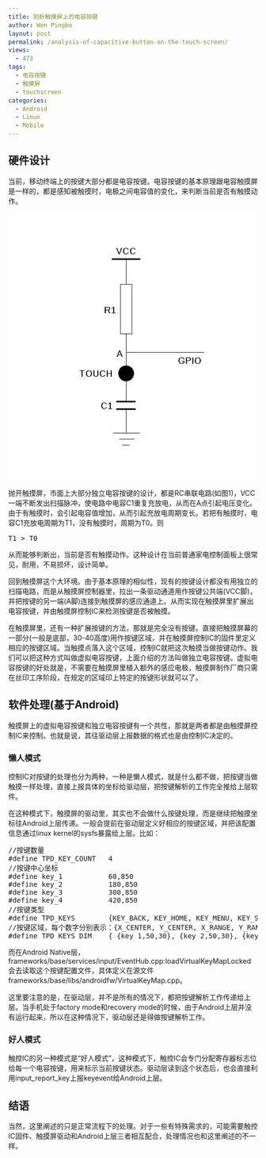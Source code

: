 ```yaml
---
title: 剖析触摸屏上的电容按键
author: Wen Pingbo
layout: post
permalink: /analysis-of-capacitive-button-on-the-touch-screen/
views:
  - 473
tags:
  - 电容按键
  - 触摸屏
  - touchscreen
categories:
  - Android
  - Linux
  - Mobile
---
```



## 硬件设计

当前，移动终端上的按键大部分都是电容按键。电容按键的基本原理跟电容触摸屏是一样的，都是感知被触摸时，电极之间电容值的变化，来判断当前是否有触摸动作。

![c-cap button][1]

抛开触摸屏，市面上大部分独立电容按键的设计，都是RC串联电路(如图1)，VCC一端不断发出扫描脉冲，使电路中电容C1重复充放电，从而在A点引起电压变化。由于有触摸时，会引起电容值增加，从而引起充放电周期变长。若把有触摸时，电容C1充放电周期为T1，没有触摸时，周期为T0。则

<pre>T1 &gt; T0
</pre>

从而能够判断出，当前是否有触摸动作。这种设计在当前普通家电控制面板上很常见，耐用，不易损坏，设计简单。

回到触摸屏这个大环境。由于基本原理的相似性，现有的按键设计都没有用独立的扫描电路，而是从触摸屏控制器里，拉出一条驱动通道用作按键公共端(VCC脚)，并把按键的另一端(A脚)连接到触摸屏的感应通道上。从而实现在触摸屏里扩展出电容按键，并由触摸屏控制IC来检测按键是否被触摸。

在触摸屏里，还有一种扩展按键的方法，那就是完全没有按键。直接把触摸屏幕的一部分(一般是底部，30-40高度)用作按键区域，并在触摸屏控制IC的固件里定义相应的按键区域。当触摸点落入这个区域，控制IC就把这次触摸当做按键动作。我们可以把这种方式叫做虚拟电容按键，上面介绍的方法叫做独立电容按键。虚拟电容按键的好处就是，不需要在触摸屏里植入额外的感应电极，触摸屏制作厂商只需在丝印工序阶段，在规定的区域印上特定的按键形状就可以了。

## 软件处理(基于Android)

触摸屏上的虚拟电容按键和独立电容按键有一个共性，那就是两者都是由触摸屏控制IC来控制。也就是说，其往驱动层上报数据的格式也是由控制IC决定的。

### 懒人模式

控制IC对按键的处理也分为两种，一种是懒人模式，就是什么都不做，把按键当做触摸一样处理，直接上报具体的坐标给驱动层，把按键解析的工作完全推给上层软件。

在这种模式下，触摸屏的驱动里，其实也不会做什么按键处理，而是继续把触摸坐标往Android上层传递。一般会提前在驱动层定义好相应的按键区域，并把该配置信息通过linux kernel的sysfs暴露给上层。比如：

<pre>//按键数量
#define TPD_KEY_COUNT   4
//按键中心坐标
#define key_1           60,850
#define key_2           180,850
#define key_3           300,850
#define key_4           420,850
//按键类型
#define TPD_KEYS        {KEY_BACK, KEY_HOME, KEY_MENU, KEY_SEARCH}
//按键区域，每个数字分别表示：{X_CENTER, Y_CENTER, X_RANGE, Y_RANGE}
#define TPD_KEYS_DIM    { {key_1,50,30}, {key_2,50,30}, {key_3,50,30}, {key_4,50,30} }
</pre>

而在Android Native层，frameworks/base/services/input/EventHub.cpp:loadVirtualKeyMapLocked会去读取这个按键配置文件，具体定义在源文件frameworks/base/libs/androidfw/VirtualKeyMap.cpp。

这里要注意的是，在驱动层，并不是所有的情况下，都把按键解析工作传递给上层。当手机处于factory mode和recovery mode的时候，由于Android上层并没有运行起来，所以在这种情况下，驱动层还是得做按键解析工作。

### 好人模式

触控IC的另一种模式是“好人模式”，这种模式下，触控IC会专门分配寄存器标志位给每一个电容按键，用来标示当前按键状态。驱动层读到这个状态后，也会直接利用input\_report\_key上报keyevent给Android上层。

## 结语

当然，这里阐述的只是正常流程下的处理。对于一些有特殊需求的，可能需要触控IC固件、触摸屏驱动和Android上层三者相互配合，处理情况也和这里阐述的不一样。





 [1]: /wp-content/uploads/2014/08/p-cap-button.jpg
